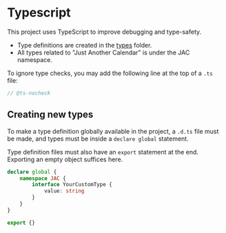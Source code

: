 # Typescript
This project uses TypeScript to improve debugging and type-safety.

- Type definitions are created in the [types](../../source-code/src/types) folder.
- All types related to "Just Another Calendar" is under the JAC namespace.

To ignore type checks, you may add the following line at the top of a `.ts` file:
```ts
// @ts-nocheck
```

## Creating new types
To make a type definition globally available in the project, a `.d.ts` file must be made,
and types must be inside a `declare global` statement.

Type definition files must also have an `export` statement at the end. Exporting an empty
object suffices here.

```ts
declare global {
    namespace JAC {
        interface YourCustomType {
            value: string
        }
    }
}

export {}
```